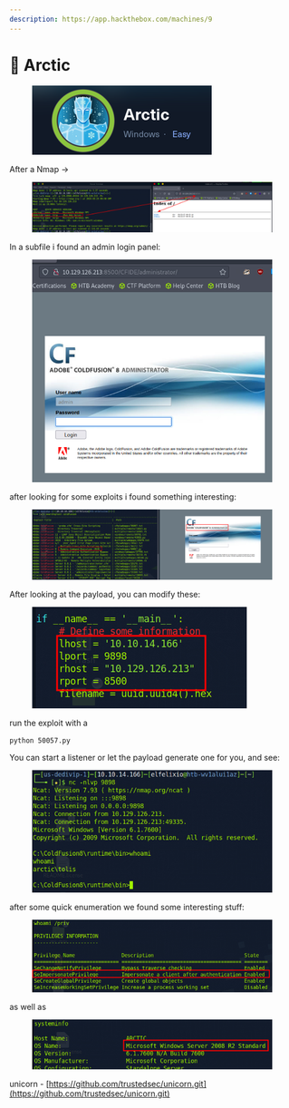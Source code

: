 ```yaml
---
description: https://app.hackthebox.com/machines/9
---
```


# 🧊 Arctic

<figure><img src="../../../.gitbook/assets/image (686) (1).png" alt=""><figcaption></figcaption></figure>

After a Nmap →

<figure><img src="../../../.gitbook/assets/image (688).png" alt=""><figcaption></figcaption></figure>

In a subfile i found an admin login panel:

<figure><img src="../../../.gitbook/assets/image (689).png" alt=""><figcaption></figcaption></figure>

after looking for some exploits i found something interesting:

<figure><img src="../../../.gitbook/assets/image (690).png" alt=""><figcaption></figcaption></figure>

After looking at the payload, you can modify these:

<figure><img src="../../../.gitbook/assets/image (691).png" alt=""><figcaption></figcaption></figure>

run the exploit with a&#x20;

```
python 50057.py
```

You can start a listener or let the payload generate one for you, and see:

<figure><img src="../../../.gitbook/assets/image (692).png" alt=""><figcaption></figcaption></figure>

after some quick enumeration we found some interesting stuff:&#x20;

<figure><img src="../../../.gitbook/assets/image (693).png" alt=""><figcaption></figcaption></figure>

as well as&#x20;

<figure><img src="../../../.gitbook/assets/image (694).png" alt=""><figcaption></figcaption></figure>

unicorn - [https://github.com/trustedsec/unicorn.git](https://github.com/trustedsec/unicorn.git)
